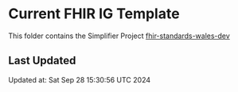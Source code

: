 # Current FHIR IG Template
This folder contains the Simplifier Project [fhir-standards-wales-dev](https://simplifier.net/fhir-standards-wales-dev)

## Last Updated

Updated at: Sat Sep 28 15:30:56 UTC 2024
